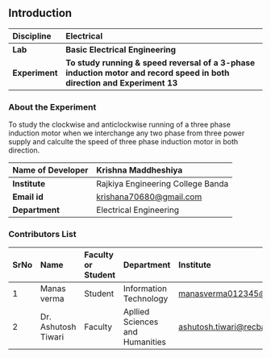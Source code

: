 ## Introduction


<b>Discipline | <b>Electrical 
:--|:--|
<b> Lab | <b> Basic Electrical Engineering 
<b> Experiment|     <b> To study running & speed reversal of a 3-phase induction motor and record speed in both direction and Experiment 13

### About the Experiment 
To study the clockwise and anticlockwise running of a three phase induction motor when we interchange any two phase from three power supply and calculte the speed of three phase induction motor in both direction.

<b>Name of Developer | <b> Krishna Maddheshiya
:--|:--|
<b> Institute | Rajkiya Engineering College Banda <b> 
<b> Email id|   krishana70680@gmail.com  <b>  
<b> Department |  Electrical Engineering  

### Contributors List

SrNo | Name | Faculty or Student | Department| Institute | Email id
:--|:--|:--|:--|:--|:--|
1 | Manas verma  | Student | Information Technology | manasverma012345@gmail.com.
2 | Dr. Ashutosh Tiwari | Faculty | Apllied Sciences and Humanities  | ashutosh.tiwari@recbanda.ac.in| .
